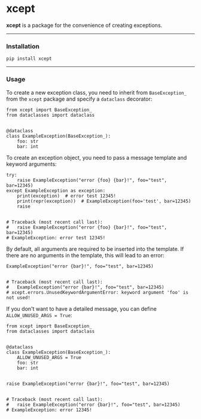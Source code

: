 # xcept

**xcept** is a package for the convenience of creating exceptions.

---

### Installation

```commandline
pip install xcept
```

---

### Usage

To create a new exception class, you need to inherit from `BaseException_` from the `xcept` package and specify a `dataclass` decorator:
```python3
from xcept import BaseException_
from dataclasses import dataclass


@dataclass
class ExampleException(BaseException_):
    foo: str
    bar: int
```

To create an exception object, you need to pass a message template and keyword arguments:
```python3
try:
    raise ExampleException("error {foo} {bar}!", foo="test", bar=12345)
except ExampleException as exception:
    print(exception)  # error test 12345!
    print(repr(exception))  # ExampleException(foo='test', bar=12345)
    raise


# Traceback (most recent call last):
#   raise ExampleException("error {foo} {bar}!", foo="test", bar=12345)
# ExampleException: error test 12345!
```

By default, all arguments are required to be inserted into the template. If there are no arguments in the template, this will lead to an error:
```python3
ExampleException("error {bar}!", foo="test", bar=12345)


# Traceback (most recent call last):
#   ExampleException("error {bar}!", foo="test", bar=12345)
# xcept.errors.UnusedKeywordArgumentError: keyword argument 'foo' is not used!
```

If you don't want to have a detailed message, you can define `ALLOW_UNUSED_ARGS = True`:
```python3
from xcept import BaseException_
from dataclasses import dataclass


@dataclass
class ExampleException(BaseException_):    
    ALLOW_UNUSED_ARGS = True
    foo: str
    bar: int


raise ExampleException("error {bar}!", foo="test", bar=12345)


# Traceback (most recent call last):
#   raise ExampleException("error {bar}!", foo="test", bar=12345)
# ExampleException: error 12345!
```